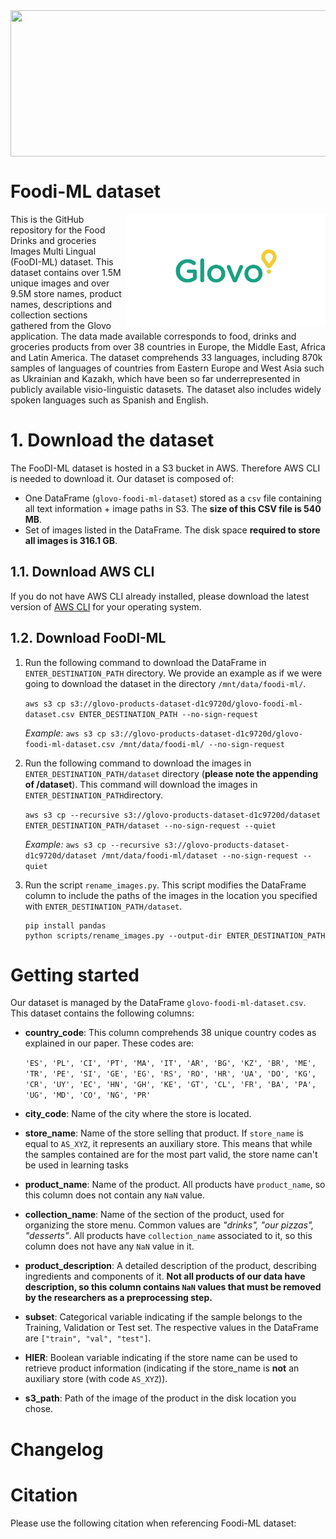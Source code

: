 <img src="/imgs/grid_img.png" align="top" width="1028" height="234"/>

# Foodi-ML dataset

<img src="/imgs/Glovo_logo.png" align="right" width="320" height="180"/>
This is the GitHub repository for the Food Drinks and groceries Images Multi Lingual (FooDI-ML) dataset.
This dataset contains over 1.5M unique images and over 9.5M store names, product names, descriptions and collection sections gathered from the Glovo application. 
The data made available corresponds to food, drinks and groceries products from over 38 countries in Europe, the Middle East, Africa and Latin America. 
The dataset comprehends 33 languages, including 870k samples of languages of countries from Eastern Europe and West Asia such as Ukrainian and Kazakh, which have been so far underrepresented in publicly available visio-linguistic datasets. 
The dataset also includes widely spoken languages such as Spanish and English.

# 1. Download the dataset
The FooDI-ML dataset is hosted in a S3 bucket in AWS. Therefore AWS CLI is needed to download it. 
Our dataset is composed of:
* One DataFrame (`glovo-foodi-ml-dataset`) stored as a `csv` file containing all text information + image paths in S3. The **size of this CSV file is 540 MB**.
* Set of images listed in the DataFrame. The disk space **required to store all images is 316.1 GB**.

## 1.1. Download AWS CLI
If you do not have AWS CLI already installed, please download the latest version of [AWS CLI](https://aws.amazon.com/cli/ "AWS CLI page") for your operating system.

## 1.2. Download FooDI-ML
1. Run the following command to download the DataFrame in `ENTER_DESTINATION_PATH` directory. We provide an example as if we were going to download the dataset in the directory `/mnt/data/foodi-ml/`.
                                                       
   `aws s3 cp s3://glovo-products-dataset-d1c9720d/glovo-foodi-ml-dataset.csv ENTER_DESTINATION_PATH --no-sign-request`

   _Example:_ `aws s3 cp s3://glovo-products-dataset-d1c9720d/glovo-foodi-ml-dataset.csv /mnt/data/foodi-ml/ --no-sign-request` 

2. Run the following command to download the images in `ENTER_DESTINATION_PATH/dataset` directory (**please note the appending of /dataset**). This command will download the images in `ENTER_DESTINATION_PATH`directory.
 
   `aws s3 cp --recursive s3://glovo-products-dataset-d1c9720d/dataset ENTER_DESTINATION_PATH/dataset --no-sign-request --quiet`
           
   _Example:_ `aws s3 cp --recursive s3://glovo-products-dataset-d1c9720d/dataset /mnt/data/foodi-ml/dataset --no-sign-request --quiet`

3. Run the script `rename_images.py`. This script modifies the DataFrame column to include the paths of the images in the location you specified with `ENTER_DESTINATION_PATH/dataset`.
   ```
   pip install pandas
   python scripts/rename_images.py --output-dir ENTER_DESTINATION_PATH
   ```

# Getting started
Our dataset is managed by the DataFrame `glovo-foodi-ml-dataset.csv`. This dataset contains the following columns:

* **country_code**: This column comprehends 38 unique country codes as explained in our paper. These codes are:

  ```'ES', 'PL', 'CI', 'PT', 'MA', 'IT', 'AR', 'BG', 'KZ', 'BR', 'ME', 'TR', 'PE', 'SI', 'GE', 'EG', 'RS', 'RO', 'HR', 'UA', 'DO', 'KG', 'CR', 'UY', 'EC', 'HN', 'GH', 'KE', 'GT', 'CL', 'FR', 'BA', 'PA', 'UG', 'MD', 'CO', 'NG', 'PR'```
  
* **city_code**: Name of the city where the store is located.
* **store_name**: Name of the store selling that product. If `store_name` is equal to `AS_XYZ`, it represents an auxiliary store. This means that while the samples contained are for the most part valid, the store name can't be used in learning tasks
* **product_name**: Name of the product. All products have `product_name`, so this column does not contain any `NaN` value.
* **collection_name**: Name of the section of the product, used for organizing the store menu. Common values are _"drinks", "our pizzas", "desserts"_. All products have `collection_name` associated to it, so this column does not have any `NaN` value in it.
* **product_description**: A detailed description of the product, describing ingredients and components of it. **Not all products of our data have description, so this column contains `NaN` values that must be removed by the researchers as a preprocessing step.**
* **subset**: Categorical variable indicating if the sample belongs to the Training, Validation or Test set. The respective values in the DataFrame are `["train", "val", "test"]`. 
* **HIER**: Boolean variable indicating if the store name can be used to retrieve product information (indicating if the store_name is **not** an auxiliary store (with code `AS_XYZ`)).
* **s3_path**: Path of the image of the product in the disk location you chose. 

# Changelog

# Citation
Please use the following citation when referencing Foodi-ML dataset:
